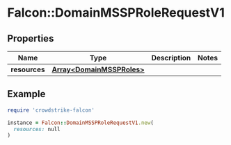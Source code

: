 # Falcon::DomainMSSPRoleRequestV1

## Properties

| Name | Type | Description | Notes |
| ---- | ---- | ----------- | ----- |
| **resources** | [**Array&lt;DomainMSSPRoles&gt;**](DomainMSSPRoles.md) |  |  |

## Example

```ruby
require 'crowdstrike-falcon'

instance = Falcon::DomainMSSPRoleRequestV1.new(
  resources: null
)
```

